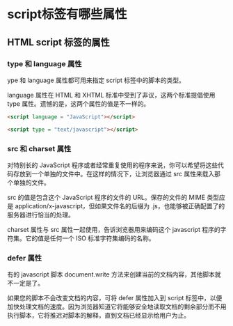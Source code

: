 # script标签有哪些属性

## HTML script 标签的属性

### type 和 language 属性

ype 和 language 属性都可用来指定 script 标签中的脚本的类型。

language 属性在 HTML 和 XHTML 标准中受到了非议，这两个标准提倡使用 type 属性。遗憾的是，这两个属性的值是不一样的。

```html
<script language = "JavaScript"></script>

<script type = "text/javascript"></script>
```

### src 和 charset 属性

对特别长的 JavaScript 程序或者经常重复使用的程序来说，你可以希望将这些代码存放到一个单独的文件中。在这样的情况下，让浏览器通过 src 属性来载入那个单独的文件。

src 的值是包含这个 JavaScript 程序的文件的 URL。保存的文件的 MIME 类型应是 application/x-javascript，但如果文件名的后缀为 .js，也能够被正确配置了的服务器进行恰当的处理。

charset 属性与 src 属性一起使用，告诉浏览器用来编码这个 javascript 程序的字符集。它的值是任何一个 ISO 标准字符集编码的名称。

### defer 属性

有的 javascript 脚本 document.write 方法来创建当前的文档内容，其他脚本就不一定是了。

如果您的脚本不会改变文档的内容，可将 defer 属性加入到 script 标签中，以便加快处理文档的速度。因为浏览器知道它将能够安全地读取文档的剩余部分而不用执行脚本，它将推迟对脚本的解释，直到文档已经显示给用户为止。